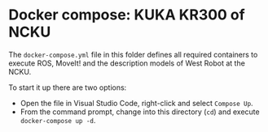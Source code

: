 # Docker compose: KUKA KR300 of NCKU

The `docker-compose.yml` file in this folder defines all required containers to execute ROS, MoveIt! and the description models of West Robot at the NCKU.

To start it up there are two options:

* Open the file in Visual Studio Code, right-click and select `Compose Up`.
* From the command prompt, change into this directory (`cd`) and execute `docker-compose up -d`.

